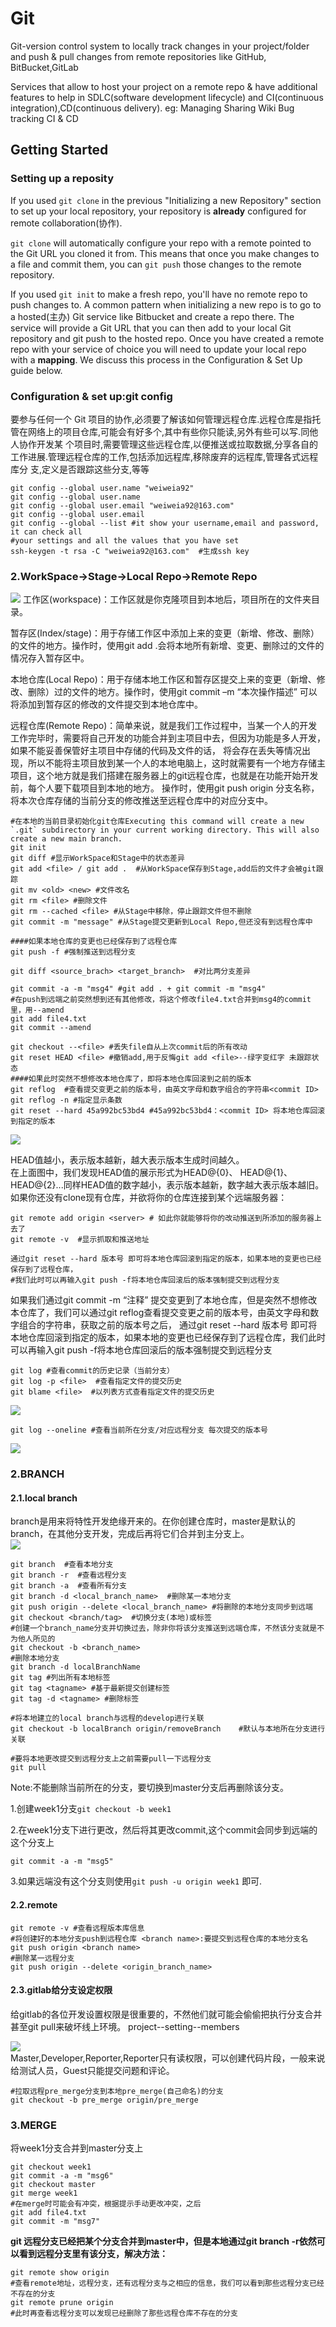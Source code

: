 # Git

Git-version control system to locally track changes in your project/folder and push & pull changes from remote repositories like GitHub, BitBucket,GitLab

Services that allow to host your project on a remote repo & have additional features to help in SDLC(software development lifecycle) and CI(continuous integration),CD(continuous delivery).
eg: Managing  Sharing   Wiki  Bug tracking CI & CD

## Getting Started

### Setting up a reposity

If you used  `git clone` in the previous "Initializing a new Repository" section to set up your local repository, your repository is **already** configured for remote collaboration(协作).

`git clone` will automatically configure your repo with a remote pointed to the Git URL you cloned it from. This means that once you make changes to a file and commit them, you can `git push` those changes to the remote repository.  

If you used `git init` to make a fresh repo, you'll have no remote repo to push changes to. A common pattern when initializing a new repo is to go to a hosted(主办) Git service like Bitbucket and create a repo there. The service will provide a Git URL that you can then add to your local Git repository and git push to the hosted repo. Once you have created a remote repo with your service of choice you will need to update your local repo with a **mapping**. We discuss this process in the Configuration & Set Up guide below.

### Configuration & set up:git config

要参与任何一个 Git 项目的协作,必须要了解该如何管理远程仓库.远程仓库是指托管在网络上的项目仓库,可能会有好多个,其中有些你只能读,另外有些可以写.同他人协作开发某 个项目时,需要管理这些远程仓库,以便推送或拉取数据,分享各自的工作进展.管理远程仓库的工作,包括添加远程库,移除废弃的远程库,管理各式远程库分 支,定义是否跟踪这些分支,等等


```
git config --global user.name "weiweia92"
git config --global user.name 
git config --global user.email "weiweia92@163.com"
git config --global user.email
git config --global --list #it show your username,email and password, it can check all
#your settings and all the values that you have set
ssh-keygen -t rsa -C "weiweia92@163.com"  #生成ssh key
```
### 2.WorkSpace->Stage->Local Repo->Remote Repo

![](https://github.com/weiweia92/blog/blob/main/BasicComputerScience/pic/1615359094257-aa9f97e9-c080-4950-bcd8-c6b2e2c926ce.png)
工作区(workspace)：工作区就是你克隆项目到本地后，项目所在的文件夹目录。

暂存区(Index/stage)：用于存储工作区中添加上来的变更（新增、修改、删除）的文件的地方。操作时，使用git add .会将本地所有新增、变更、删除过的文件的情况存入暂存区中。

本地仓库(Local Repo)：用于存储本地工作区和暂存区提交上来的变更（新增、修改、删除）过的文件的地方。操作时，使用git commit –m “本次操作描述” 可以将添加到暂存区的修改的文件提交到本地仓库中。

远程仓库(Remote Repo)：简单来说，就是我们工作过程中，当某一个人的开发工作完毕时，需要将自己开发的功能合并到主项目中去，但因为功能是多人开发，如果不能妥善保管好主项目中存储的代码及文件的话，
将会存在丢失等情况出现，所以不能将主项目放到某一个人的本地电脑上，这时就需要有一个地方存储主项目，这个地方就是我们搭建在服务器上的git远程仓库，也就是在功能开始开发前，每个人要下载项目到本地的地方。
操作时，使用git push origin 分支名称，将本次仓库存储的当前分支的修改推送至远程仓库中的对应分支中。

```
#在本地的当前目录初始化git仓库Executing this command will create a new `.git` subdirectory in your current working directory. This will also create a new main branch. 
git init 
git diff #显示WorkSpace和Stage中的状态差异
git add <file> / git add .  #从WorkSpace保存到Stage,add后的文件才会被git跟踪
git mv <old> <new> #文件改名
git rm <file> #删除文件
git rm --cached <file> #从Stage中移除，停止跟踪文件但不删除
git commit -m "message" #从Stage提交更新到Local Repo,但还没有到远程仓库中

####如果本地仓库的变更也已经保存到了远程仓库
git push -f #强制推送到远程分支

git diff <source_brach> <target_branch>  #对比两分支差异

git commit -a -m "msg4" #git add . + git commit -m "msg4"
#在push到远端之前突然想到还有其他修改，将这个修改file4.txt合并到msg4的commit里，用--amend
git add file4.txt
git commit --amend
```

```
git checkout --<file> #丢失file自从上次commit后的所有改动
git reset HEAD <file> #撤销add,用于反悔git add <file>--绿字变红字 未跟踪状态
####如果此时突然不想修改本地仓库了，即将本地仓库回滚到之前的版本
git reflog  #查看提交变更之前的版本号，由英文字母和数字组合的字符串<commit ID>
git reflog -n #指定显示条数
git reset --hard 45a992bc53bd4 #45a992bc53bd4：<commit ID> 将本地仓库回滚到指定的版本
```

![](https://github.com/weiweia92/blog/blob/main/BasicComputerScience/pic/1615280056033-d91d8410-5cc8-4b04-92f0-3407141797e8.png)

HEAD值越小，表示版本越新，越大表示版本生成时间越久。    
在上面图中，我们发现HEAD值的展示形式为HEAD@{0}、 HEAD@{1}、HEAD@{2}...同样HEAD值的数字越小，表示版本越新，数字越大表示版本越旧。     
如果你还没有clone现有仓库，并欲将你的仓库连接到某个远端服务器：   

```
git remote add origin <server> # 如此你就能够将你的改动推送到所添加的服务器上去了
git remote -v  #显示抓取和推送地址

通过git reset --hard 版本号 即可将本地仓库回滚到指定的版本，如果本地的变更也已经保存到了远程仓库，
#我们此时可以再输入git push -f将本地仓库回滚后的版本强制提交到远程分支
```
如果我们通过git commit -m “注释” 提交变更到了本地仓库，但是突然不想修改本仓库了，我们可以通过git reflog查看提交变更之前的版本号，由英文字母和数字组合的字符串，获取之前的版本号之后，
通过git reset --hard 版本号 即可将本地仓库回滚到指定的版本，如果本地的变更也已经保存到了远程仓库，我们此时可以再输入git push -f将本地仓库回滚后的版本强制提交到远程分支     

```
git log #查看commit的历史记录（当前分支）
git log -p <file>  #查看指定文件的提交历史
git blame <file>  #以列表方式查看指定文件的提交历史
```
![](https://github.com/weiweia92/blog/blob/main/BasicComputerScience/pic/1609157251147-5ab7db61-30db-4e23-a141-72323bd193f0.png)
```
git log --oneline #查看当前所在分支/对应远程分支 每次提交的版本号
```
![](https://github.com/weiweia92/blog/blob/main/BasicComputerScience/pic/1609157407912-84d94229-75cb-45f2-aa54-908edd9e72e4.png)   

### 2.BRANCH

#### 2.1.local branch

branch是用来将特性开发绝缘开来的。在你创建仓库时，master是默认的branch，在其他分支开发，完成后再将它们合并到主分支上。    
![](https://github.com/weiweia92/blog/blob/main/BasicComputerScience/pic/1609148476778-92ba099b-b880-4536-8124-7a37abf78ded.png)    
```
git branch  #查看本地分支
git branch -r  #查看远程分支
git branch -a  #查看所有分支
git branch -d <local_branch_name>  #删除某一本地分支
git push origin --delete <local_branch_name> #将删除的本地分支同步到远端
git checkout <branch/tag>  #切换分支(本地)或标签
#创建一个branch_name分支并切换过去，除非你将该分支推送到远端仓库，不然该分支就是不为他人所见的
git checkout -b <branch_name> 
#删除本地分支
git branch -d localBranchName
git tag #列出所有本地标签
git tag <tagname> #基于最新提交创建标签
git tag -d <tagname> #删除标签

#将本地建立的local branch与远程的develop进行关联
git checkout -b localBranch origin/removeBranch    #默认与本地所在分支进行关联

#要将本地更改提交到远程分支上之前需要pull一下远程分支
git pull
```
Note:不能删除当前所在的分支，要切换到master分支后再删除该分支。      

1.创建week1分支`git checkout -b week1`  

2.在week1分支下进行更改，然后将其更改commit,这个commit会同步到远端的这个分支上        

`git commit -a -m "msg5"`        

3.如果远端没有这个分支则使用`git push -u origin week1` 即可. 

#### 2.2.remote

```
git remote -v #查看远程版本库信息
#将创建好的本地分支push到远程仓库 <branch name>:要提交到远程仓库的本地分支名
git push origin <branch name>   
#删除某一远程分支
git push origin --delete <origin_branch_name> 
```
#### 2.3.gitlab给分支设定权限

给gitlab的各位开发设置权限是很重要的，不然他们就可能会偷偷把执行分支合并甚至git pull来破坏线上环境。
project--setting--members    

![](https://github.com/weiweia92/blog/blob/main/BasicComputerScience/pic/1609147666699-82157a9a-c1f5-45fc-967a-c9198f76e5b3.png)     
Master,Developer,Reporter,Reporter只有读权限，可以创建代码片段，一般来说给测试人员，Guest只能提交问题和评论。   
```
#拉取远程pre_merge分支到本地pre_merge(自己命名)的分支
git checkout -b pre_merge origin/pre_merge
```
### 3.MERGE

将week1分支合并到master分支上
```
git checkout week1
git commit -a -m "msg6"
git checkout master
git merge week1
#在merge时可能会有冲突，根据提示手动更改冲突，之后
git add file4.txt
git commit -m "msg7"
```

**git 远程分支已经把某个分支合并到master中，但是本地通过git branch -r依然可以看到远程分支里有该分支，解决方法：**

```
git remote show origin 
#查看remote地址，远程分支，还有远程分支与之相应的信息，我们可以看到那些远程分支已经不存在的分支
git remote prune origin
#此时再查看远程分支可以发现已经删除了那些远程仓库不存在的分支
```
